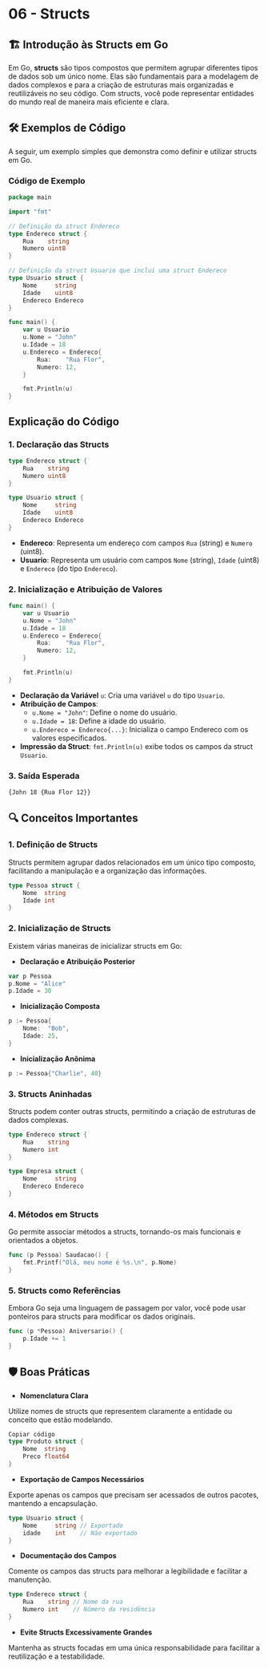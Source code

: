 # 06 - Structs

## 🏗️ Introdução às Structs em Go
Em Go, **structs** são tipos compostos que permitem agrupar diferentes tipos de dados sob um único nome. Elas são fundamentais para a modelagem de dados complexos e para a criação de estruturas mais organizadas e reutilizáveis no seu código. Com structs, você pode representar entidades do mundo real de maneira mais eficiente e clara.

## 🛠 Exemplos de Código
A seguir, um exemplo simples que demonstra como definir e utilizar structs em Go.

### Código de Exemplo

```go
package main

import "fmt"

// Definição da struct Endereco
type Endereco struct {
    Rua    string
    Numero uint8
}

// Definição da struct Usuario que inclui uma struct Endereco
type Usuario struct {
    Nome     string
    Idade    uint8
    Endereco Endereco
}

func main() {
    var u Usuario
    u.Nome = "John"
    u.Idade = 18
    u.Endereco = Endereco{
        Rua:    "Rua Flor",
        Numero: 12,
    }

    fmt.Println(u)
}
```

## Explicação do Código

### 1. Declaração das Structs
```go
type Endereco struct {
    Rua    string
    Numero uint8
}

type Usuario struct {
    Nome     string
    Idade    uint8
    Endereco Endereco
}
```

- **Endereco**: Representa um endereço com campos ``Rua`` (string) e ``Numero`` (uint8).
- **Usuario**: Representa um usuário com campos ``Nome`` (string), ``Idade`` (uint8) e ``Endereco`` (do tipo ``Endereco``).

### 2. Inicialização e Atribuição de Valores
```go
func main() {
    var u Usuario
    u.Nome = "John"
    u.Idade = 18
    u.Endereco = Endereco{
        Rua:    "Rua Flor",
        Numero: 12,
    }

    fmt.Println(u)
}
```

- **Declaração da Variável** ``u``: Cria uma variável ``u`` do tipo ``Usuario``.
- **Atribuição de Campos**:
    - ``u.Nome = "John"``: Define o nome do usuário.
    - ``u.Idade = 18``: Define a idade do usuário.
    - ``u.Endereco = Endereco{...}``: Inicializa o campo Endereco com os valores especificados.
- **Impressão da Struct**: ``fmt.Println(u)`` exibe todos os campos da struct ``Usuario``.

### 3. Saída Esperada
```
{John 18 {Rua Flor 12}}
```

## 🔍 Conceitos Importantes

### 1. Definição de Structs
Structs permitem agrupar dados relacionados em um único tipo composto, facilitando a manipulação e a organização das informações.

```go
type Pessoa struct {
    Nome  string
    Idade int
}
```

### 2. Inicialização de Structs
Existem várias maneiras de inicializar structs em Go:

- **Declaração e Atribuição Posterior**
```go
var p Pessoa
p.Nome = "Alice"
p.Idade = 30
```

- **Inicialização Composta**
```go
p := Pessoa{
    Nome:  "Bob",
    Idade: 25,
}
```

- **Inicialização Anônima**
```go
p := Pessoa{"Charlie", 40}
```

### 3. Structs Aninhadas
Structs podem conter outras structs, permitindo a criação de estruturas de dados complexas.
```go
type Endereco struct {
    Rua    string
    Numero int
}

type Empresa struct {
    Nome     string
    Endereco Endereco
}
```

### 4. Métodos em Structs
Go permite associar métodos a structs, tornando-os mais funcionais e orientados a objetos.
```go
func (p Pessoa) Saudacao() {
    fmt.Printf("Olá, meu nome é %s.\n", p.Nome)
}
```

### 5. Structs como Referências
Embora Go seja uma linguagem de passagem por valor, você pode usar ponteiros para structs para modificar os dados originais.
```go
func (p *Pessoa) Aniversario() {
    p.Idade += 1
}
```

## 🛡 Boas Práticas

- **Nomenclatura Clara**

Utilize nomes de structs que representem claramente a entidade ou conceito que estão modelando.

```go
Copiar código
type Produto struct {
    Nome  string
    Preco float64
}
```

- **Exportação de Campos Necessários**

Exporte apenas os campos que precisam ser acessados de outros pacotes, mantendo a encapsulação.

```go
type Usuario struct {
    Nome     string // Exportado
    idade    int    // Não exportado
}
```

- **Documentação dos Campos**

Comente os campos das structs para melhorar a legibilidade e facilitar a manutenção.

```go
type Endereco struct {
    Rua    string // Nome da rua
    Numero int    // Número da residência
}
```

- **Evite Structs Excessivamente Grandes**

Mantenha as structs focadas em uma única responsabilidade para facilitar a reutilização e a testabilidade.
